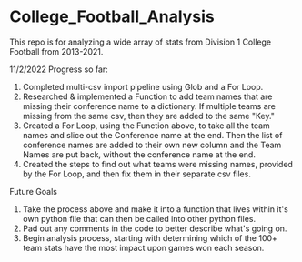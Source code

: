 # College_Football_Analysis
This repo is for analyzing a wide array of stats from Division 1 College Football from 2013-2021.

11/2/2022
Progress so far:
1. Completed multi-csv import pipeline using Glob and a For Loop.
2. Researched & implemented a Function to add team names that are missing their conference name to a dictionary. If multiple teams are missing from the same csv, then they are added to the same "Key."
3. Created a For Loop, using the Function above, to take all the team names and slice out the Conference name at the end. Then the list of conference names are added to their own new column and the Team Names are put back, without the conference name at the end.
4. Created the steps to find out what teams were missing names, provided by the For Loop, and then fix them in their separate csv files.

Future Goals
1. Take the process above and make it into a function that lives within it's own python file that can then be called into other python files.
2. Pad out any comments in the code to better describe what's going on.
3. Begin analysis process, starting with determining which of the 100+ team stats have the most impact upon games won each season.